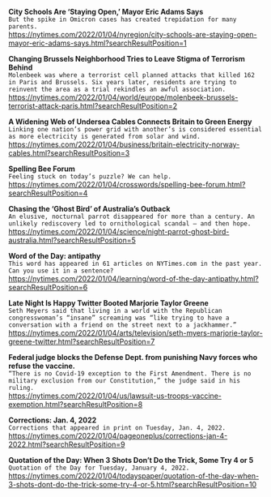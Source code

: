**City Schools Are ‘Staying Open,’ Mayor Eric Adams Says**\
`But the spike in Omicron cases has created trepidation for many parents.`\
https://nytimes.com/2022/01/04/nyregion/city-schools-are-staying-open-mayor-eric-adams-says.html?searchResultPosition=1

**Changing Brussels Neighborhood Tries to Leave Stigma of Terrorism Behind**\
`Molenbeek was where a terrorist cell planned attacks that killed 162 in Paris and Brussels. Six years later, residents are trying to reinvent the area as a trial rekindles an awful association.`\
https://nytimes.com/2022/01/04/world/europe/molenbeek-brussels-terrorist-attack-paris.html?searchResultPosition=2

**A Widening Web of Undersea Cables Connects Britain to Green Energy**\
`Linking one nation’s power grid with another’s is considered essential as more electricity is generated from solar and wind.`\
https://nytimes.com/2022/01/04/business/britain-electricity-norway-cables.html?searchResultPosition=3

**Spelling Bee Forum**\
`Feeling stuck on today’s puzzle? We can help.`\
https://nytimes.com/2022/01/04/crosswords/spelling-bee-forum.html?searchResultPosition=4

**Chasing the ‘Ghost Bird’ of Australia’s Outback**\
`An elusive, nocturnal parrot disappeared for more than a century. An unlikely rediscovery led to ornithological scandal — and then hope.`\
https://nytimes.com/2022/01/04/science/night-parrot-ghost-bird-australia.html?searchResultPosition=5

**Word of the Day: antipathy**\
`This word has appeared in 61 articles on NYTimes.com in the past year. Can you use it in a sentence?`\
https://nytimes.com/2022/01/04/learning/word-of-the-day-antipathy.html?searchResultPosition=6

**Late Night Is Happy Twitter Booted Marjorie Taylor Greene**\
`Seth Meyers said that living in a world with the Republican congresswoman’s “insane” screaming was “like trying to have a conversation with a friend on the street next to a jackhammer.”`\
https://nytimes.com/2022/01/04/arts/television/seth-myers-marjorie-taylor-greene-twitter.html?searchResultPosition=7

**Federal judge blocks the Defense Dept. from punishing Navy forces who refuse the vaccine.**\
`“There is no Covid-19 exception to the First Amendment. There is no military exclusion from our Constitution,” the judge said in his ruling.`\
https://nytimes.com/2022/01/04/us/lawsuit-us-troops-vaccine-exemption.html?searchResultPosition=8

**Corrections: Jan. 4, 2022**\
`Corrections that appeared in print on Tuesday, Jan. 4, 2022.`\
https://nytimes.com/2022/01/04/pageoneplus/corrections-jan-4-2022.html?searchResultPosition=9

**Quotation of the Day: When 3 Shots Don’t Do the Trick, Some Try 4 or 5**\
`Quotation of the Day for Tuesday, January 4, 2022.`\
https://nytimes.com/2022/01/04/todayspaper/quotation-of-the-day-when-3-shots-dont-do-the-trick-some-try-4-or-5.html?searchResultPosition=10

